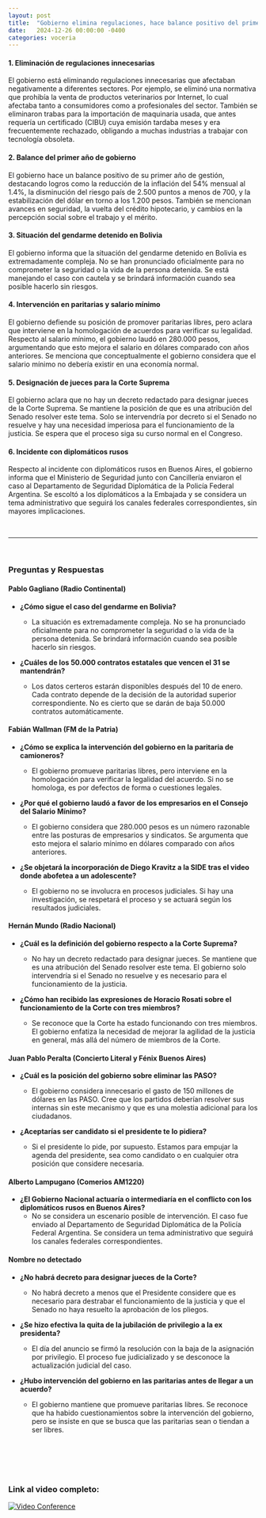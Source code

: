 ```yaml
---
layout: post
title:  "Gobierno elimina regulaciones, hace balance positivo del primer año y aclara posiciones sobre paritarias y Corte Suprema"
date:   2024-12-26 00:00:00 -0400
categories: voceria
---
```



    
#### 1. Eliminación de regulaciones innecesarias
El gobierno está eliminando regulaciones innecesarias que afectaban negativamente a diferentes sectores. Por ejemplo, se eliminó una normativa que prohibía la venta de productos veterinarios por Internet, lo cual afectaba tanto a consumidores como a profesionales del sector. También se eliminaron trabas para la importación de maquinaria usada, que antes requería un certificado (CIBU) cuya emisión tardaba meses y era frecuentemente rechazado, obligando a muchas industrias a trabajar con tecnología obsoleta.

#### 2. Balance del primer año de gobierno
El gobierno hace un balance positivo de su primer año de gestión, destacando logros como la reducción de la inflación del 54% mensual al 1.4%, la disminución del riesgo país de 2.500 puntos a menos de 700, y la estabilización del dólar en torno a los 1.200 pesos. También se mencionan avances en seguridad, la vuelta del crédito hipotecario, y cambios en la percepción social sobre el trabajo y el mérito.

#### 3. Situación del gendarme detenido en Bolivia
El gobierno informa que la situación del gendarme detenido en Bolivia es extremadamente compleja. No se han pronunciado oficialmente para no comprometer la seguridad o la vida de la persona detenida. Se está manejando el caso con cautela y se brindará información cuando sea posible hacerlo sin riesgos.

#### 4. Intervención en paritarias y salario mínimo
El gobierno defiende su posición de promover paritarias libres, pero aclara que interviene en la homologación de acuerdos para verificar su legalidad. Respecto al salario mínimo, el gobierno laudó en 280.000 pesos, argumentando que esto mejora el salario en dólares comparado con años anteriores. Se menciona que conceptualmente el gobierno considera que el salario mínimo no debería existir en una economía normal.

#### 5. Designación de jueces para la Corte Suprema
El gobierno aclara que no hay un decreto redactado para designar jueces de la Corte Suprema. Se mantiene la posición de que es una atribución del Senado resolver este tema. Solo se intervendría por decreto si el Senado no resuelve y hay una necesidad imperiosa para el funcionamiento de la justicia. Se espera que el proceso siga su curso normal en el Congreso.

#### 6. Incidente con diplomáticos rusos
Respecto al incidente con diplomáticos rusos en Buenos Aires, el gobierno informa que el Ministerio de Seguridad junto con Cancillería enviaron el caso al Departamento de Seguridad Diplomática de la Policía Federal Argentina. Se escoltó a los diplomáticos a la Embajada y se considera un tema administrativo que seguirá los canales federales correspondientes, sin mayores implicaciones.

    
<br/>

---

<br/>

### Preguntas y Respuestas


    
#### Pablo Gagliano (Radio Continental)

* **¿Cómo sigue el caso del gendarme en Bolivia?**
  - La situación es extremadamente compleja. No se ha pronunciado oficialmente para no comprometer la seguridad o la vida de la persona detenida. Se brindará información cuando sea posible hacerlo sin riesgos.

* **¿Cuáles de los 50.000 contratos estatales que vencen el 31 se mantendrán?**
  - Los datos certeros estarán disponibles después del 10 de enero. Cada contrato depende de la decisión de la autoridad superior correspondiente. No es cierto que se darán de baja 50.000 contratos automáticamente.


#### Fabián Wallman (FM de la Patria)

* **¿Cómo se explica la intervención del gobierno en la paritaria de camioneros?**
  - El gobierno promueve paritarias libres, pero interviene en la homologación para verificar la legalidad del acuerdo. Si no se homologa, es por defectos de forma o cuestiones legales.

* **¿Por qué el gobierno laudó a favor de los empresarios en el Consejo del Salario Mínimo?**
  - El gobierno considera que 280.000 pesos es un número razonable entre las posturas de empresarios y sindicatos. Se argumenta que esto mejora el salario mínimo en dólares comparado con años anteriores.

* **¿Se objetará la incorporación de Diego Kravitz a la SIDE tras el video donde abofetea a un adolescente?**
  - El gobierno no se involucra en procesos judiciales. Si hay una investigación, se respetará el proceso y se actuará según los resultados judiciales.


#### Hernán Mundo (Radio Nacional)

* **¿Cuál es la definición del gobierno respecto a la Corte Suprema?**
  - No hay un decreto redactado para designar jueces. Se mantiene que es una atribución del Senado resolver este tema. El gobierno solo intervendría si el Senado no resuelve y es necesario para el funcionamiento de la justicia.

* **¿Cómo han recibido las expresiones de Horacio Rosati sobre el funcionamiento de la Corte con tres miembros?**
  - Se reconoce que la Corte ha estado funcionando con tres miembros. El gobierno enfatiza la necesidad de mejorar la agilidad de la justicia en general, más allá del número de miembros de la Corte.


#### Juan Pablo Peralta (Concierto Literal y Fénix Buenos Aires)

* **¿Cuál es la posición del gobierno sobre eliminar las PASO?**
  - El gobierno considera innecesario el gasto de 150 millones de dólares en las PASO. Cree que los partidos deberían resolver sus internas sin este mecanismo y que es una molestia adicional para los ciudadanos.

* **¿Aceptarías ser candidato si el presidente te lo pidiera?**
  - Si el presidente lo pide, por supuesto. Estamos para empujar la agenda del presidente, sea como candidato o en cualquier otra posición que considere necesaria.


#### Alberto Lampugano (Comerios AM1220)

* **¿El Gobierno Nacional actuaría o intermediaría en el conflicto con los diplomáticos rusos en Buenos Aires?**
  - No se considera un escenario posible de intervención. El caso fue enviado al Departamento de Seguridad Diplomática de la Policía Federal Argentina. Se considera un tema administrativo que seguirá los canales federales correspondientes.


#### Nombre no detectado 

* **¿No habrá decreto para designar jueces de la Corte?**
  - No habrá decreto a menos que el Presidente considere que es necesario para destrabar el funcionamiento de la justicia y que el Senado no haya resuelto la aprobación de los pliegos.

* **¿Se hizo efectiva la quita de la jubilación de privilegio a la ex presidenta?**
  - El día del anuncio se firmó la resolución con la baja de la asignación por privilegio. El proceso fue judicializado y se desconoce la actualización judicial del caso.

* **¿Hubo intervención del gobierno en las paritarias antes de llegar a un acuerdo?**
  - El gobierno mantiene que promueve paritarias libres. Se reconoce que ha habido cuestionamientos sobre la intervención del gobierno, pero se insiste en que se busca que las paritarias sean o tiendan a ser libres.


    <br/>
<br/>
<br/>

### Link al video completo:
[![Video Conference](https://img.youtube.com/vi/30fVMnLDioM/0.jpg)](https://www.youtube.com/watch?v=30fVMnLDioM)

    